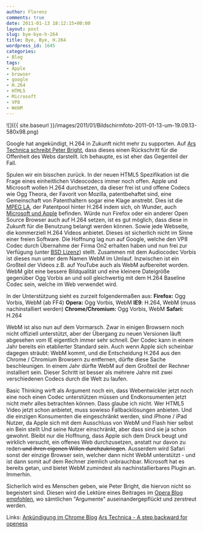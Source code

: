 ```yaml
---
author: Florenz
comments: true
date: 2011-01-13 18:12:15+00:00
layout: post
slug: bye-bye-h-264
title: Bye, Bye, H.264
wordpress_id: 1645
categories:
- Blog
tags:
- Apple
- browser
- google
- H.264
- HTML5
- Microsoft
- VP8
- WebM
---
```


![]({{ site.baseurl }}/images/2011/01/Bildschirmfoto-2011-01-13-um-19.09.13-580x98.png)





Google hat angekündigt, H.264 in Zukunft nicht mehr zu supporten. Auf  [Ars Technica schreibt Peter Bright](http://arstechnica.com/web/news/2011/01/googles-dropping-h264-from-chrome-a-step-backward-for-openness.ars/), dass dieses einen Rückschritt für die Offenheit des Webs darstellt. Ich behaupte, es ist eher das Gegenteil der Fall.





Spulen wir ein bisschen zurück. In der neuen HTML5 Spezifikation ist die Frage eines einheitlichen Videocodecs immer noch offen. Apple und Microsoft wollen H.264 durchsetzen, da dieser frei ist und offene Codecs wie Ogg Theora, der Favorit von Mozilla, patentbehaftet sind, eine Gemeinschaft von Patenthaltern sogar eine Klage anstrebt. Dies ist die [MPEG LA](http://www.mpegla.com), der Patentpool hinter H.264 indem sich, oh Wunder, auch [Microsoft und Apple](http://www.mpegla.com/main/programs/M4V/Pages/Licensors.aspx) befinden. Würde nun Firefox oder ein anderer Open Source Browser auch auf H.264 setzen, ist es gut möglich, dass diese in Zukunft für die Benutzung belangt werden können. Sowie jede Webseite, die kommerziell H.264 Videos anbietet. Dieses ist sicherlich nicht im Sinne einer freien Software. Die Hoffnung lag nun auf Google, welche den VP8 Codec durch Übernahme der Firma On2 erhalten haben und nun frei zur Verfügung (unter [BSD Lizenz](http://de.wikipedia.org/wiki/BSD-Lizenz)) stellt. Zusammen mit dem Audiocodec Vorbis ist dieses nun unter dem Namen WebM im Umlauf.
Inzwischen ist ein Großteil der Videos z.B. auf YouTube auch als WebM aufbereitet worden. WebM gibt eine bessere Bildqualität und eine kleinere Dateigröße gegenüber Ogg Vorbis an und soll gleichwertig mit dem H.264 Baseline Codec sein, welche im Web verwendet wird.





In der Unterstützung sieht es zurzeit folgendermaßen aus:
**Firefox:** Ogg Vorbis, WebM (ab FF4)
**Opera:** Ogg Vorbis, WebM
**IE9**: H.264, WebM (muss nachinstalliert werden)
**Chrome/Chromium:** Ogg Vorbis, WebM
**Safari:** H.264





WebM ist also nun auf dem Vormarsch. Zwar in einigen Browsern noch nicht offiziell unterstützt, aber der Übergang zu neuen Versionen läuft abgesehen vom IE eigentlich immer sehr schnell. Der Codec kann in einem Jahr bereits ein etablierter Standard sein. Auch wenn Apple sich scheinbar dagegen sträubt: WebM kommt, und die Entscheidung H.264 aus den Chrome / Chromium Browsern zu entfernen, dürfte diese Sache beschleunigen. In einem Jahr dürfte WebM auf dem Großteil der Rechner installiert sein. Dieser Schritt ist besser als mehrere Jahre mit zwei verschiedenen Codecs durch die Welt zu laufen.





Basic Thinking wirft als Argument noch ein, dass Webentwickler jetzt noch eine noch einen Codec unterstützen müssen und Endkonsumenten jetzt nicht mehr alles betrachten können. Dass glaube ich nicht. Wer HTML5 Video jetzt schon anbietet, muss sowieso Fallbacklösungen anbieten. Und die einzigen Konsumenten die eingeschränkt werden, sind iPhone / iPad Nutzer, da Apple sich mit dem Ausschluss von WebM und Flash hier selbst ein Bein stellt Und seine Nutzer einschränkt, aber dass sind sie ja schon gewohnt. Bleibt nur die Hoffnung, dass Apple sich dem Druck beugt und wirklich versucht, ein offenes Web durchzusetzen, anstatt nur davon zu reden<del> und ihren eigenen Willen durchzukriegen</del>. Ausserdem wird Safari sonst der einzige Browser sein, welcher dann nicht WebM unterstützt - und ist dann somit auf dem Rechner ziemlich unbrauchbar. Microsoft hat es bereits getan, und bietet WebM zumindest als nachinstallierbares Plugin an. Immerhin.





Sicherlich wird es Menschen geben, wie Peter Bright, die hiervon nicht so begeistert sind. Diesen wird die Lektüre eines Beitrages im [Opera Blog empfohlen](http://my.opera.com/haavard/blog/2011/01/13/openness), wo sämtlichen "Argumente" auseinandergepflückt und zerstreut werden.





Links:
[Ankündigung im Chrome Blog](http://blog.chromium.org/2011/01/html-video-codec-support-in-chrome.html)
[Ars Technica - A step backward for openess](http://arstechnica.com/web/news/2011/01/googles-dropping-h264-from-chrome-a-step-backward-for-openness.ars/)



